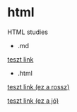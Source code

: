 # html
HTML studies

- .md
  
[teszt link](mini)

- .html

<a href="mini" target="_blank">teszt link (ez a rossz)</a>

<a href="mini" onclick="window.open('mini', '_blank'); return false;">teszt link (ez a jó)</a>
